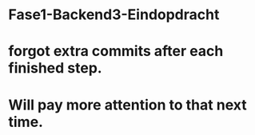 # Fase1-Backend3-Eindopdracht

# forgot extra commits after each finished step. 
# Will pay more attention to that next time.